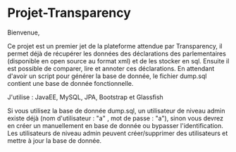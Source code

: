# Projet-Transparency

Bienvenue,

Ce projet est un premier jet de la plateforme attendue par Transparency, il permet déjà de récupérer les données des déclarations des parlementaires (disponible en open source au format xml) et de les stocker en sql. Ensuite il est possible de comparer, lire et annoter ces déclarations. En attendant d'avoir un script pour générer la base de donnée, le fichier dump.sql contient une base de donnée fonctionnelle.

J'utilise : JavaEE, MySQL, JPA, Bootstrap et Glassfish

Si vous utilisez la base de donnée dump.sql, un utilisateur de niveau admin existe déjà (nom d'utilisateur : "a" , mot de passe : "a"), sinon vous devrez en créer un manuellement en base de donnée ou bypasser l'identification. Les utilisateurs de niveau admin peuvent créer/supprimer des utilisateurs et mettre à jour la base de donnée.

